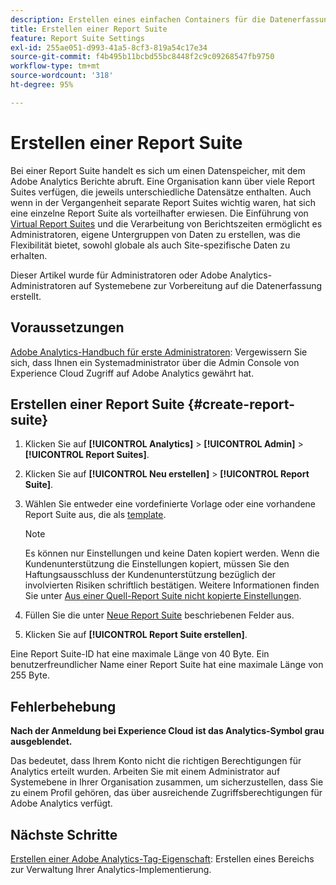 ```yaml
---
description: Erstellen eines einfachen Containers für die Datenerfassung in Adobe Analytics
title: Erstellen einer Report Suite
feature: Report Suite Settings
exl-id: 255ae051-d993-41a5-8cf3-819a54c17e34
source-git-commit: f4b495b11bcbd55bc8448f2c9c09268547fb9750
workflow-type: tm+mt
source-wordcount: '318'
ht-degree: 95%

---
```


# Erstellen einer Report Suite

Bei einer Report Suite handelt es sich um einen Datenspeicher, mit dem Adobe Analytics Berichte abruft. Eine Organisation kann über viele Report Suites verfügen, die jeweils unterschiedliche Datensätze enthalten. Auch wenn in der Vergangenheit separate Report Suites wichtig waren, hat sich eine einzelne Report Suite als vorteilhafter erwiesen. Die Einführung von [Virtual Report Suites](https://experienceleague.adobe.com/docs/analytics/components/virtual-report-suites/vrs-about.html?lang=de#virtual-report-suites) und die Verarbeitung von Berichtszeiten ermöglicht es Administratoren, eigene Untergruppen von Daten zu erstellen, was die Flexibilität bietet, sowohl globale als auch Site-spezifische Daten zu erhalten.

Dieser Artikel wurde für Administratoren oder Adobe Analytics-Administratoren auf Systemebene zur Vorbereitung auf die Datenerfassung erstellt.

## Voraussetzungen

[Adobe Analytics-Handbuch für erste Administratoren](/help/admin/admin-console/first-admin-guide.md): Vergewissern Sie sich, dass Ihnen ein Systemadministrator über die Admin Console von Experience Cloud Zugriff auf Adobe Analytics gewährt hat.

## Erstellen einer Report Suite {#create-report-suite}

1. Klicken Sie auf **[!UICONTROL Analytics]** > **[!UICONTROL Admin]** > **[!UICONTROL Report Suites]**.
1. Klicken Sie auf **[!UICONTROL Neu erstellen]** > **[!UICONTROL Report Suite]**.
1. Wählen Sie entweder eine vordefinierte Vorlage oder eine vorhandene Report Suite aus, die als [template](../c-report-suite-templates/report-suite-templates.md).

   >[!NOTE]
   >
   >Es können nur Einstellungen und keine Daten kopiert werden. Wenn die Kundenunterstützung die Einstellungen kopiert, müssen Sie den Haftungsausschluss der Kundenunterstützung bezüglich der involvierten Risiken schriftlich bestätigen. Weitere Informationen finden Sie unter [Aus einer Quell-Report Suite nicht kopierte Einstellungen](/help/admin/c-manage-report-suites/c-new-report-suite/settings-not-copied-from-rs.md).

1. Füllen Sie die unter [Neue Report Suite](../c-new-report-suite/new-report-suite.md) beschriebenen Felder aus.
1. Klicken Sie auf **[!UICONTROL Report Suite erstellen]**.

Eine Report Suite-ID hat eine maximale Länge von 40 Byte. Ein benutzerfreundlicher Name einer Report Suite hat eine maximale Länge von 255 Byte.

## Fehlerbehebung

**Nach der Anmeldung bei Experience Cloud ist das Analytics-Symbol grau ausgeblendet.**

Das bedeutet, dass Ihrem Konto nicht die richtigen Berechtigungen für Analytics erteilt wurden. Arbeiten Sie mit einem Administrator auf Systemebene in Ihrer Organisation zusammen, um sicherzustellen, dass Sie zu einem Profil gehören, das über ausreichende Zugriffsberechtigungen für Adobe Analytics verfügt.

## Nächste Schritte

[Erstellen einer Adobe Analytics-Tag-Eigenschaft](/help/implement/launch/create-analytics-property.md): Erstellen eines Bereichs zur Verwaltung Ihrer Analytics-Implementierung.
